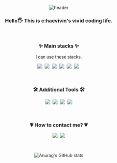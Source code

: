<div align="center">

![header](https://capsule-render.vercel.app/api?type=waving&color=efbec4&height=400&section=header&text=C:HAEVIVIN&fontSize=90&animation=fadeIn&fontColor=303030)


<h3>Hello🖐 This is c:haevivin's vivid coding life.</h3>

<br>

### ✨ Main stacks ✨

<p>I can use these stacks.</p>

<p>
    <img src="https://img.shields.io/badge/HTML-E34F26?style=flat-square&logo=HTML5&logoColor=white"/>&nbsp <img src="https://img.shields.io/badge/CSS-1572B6?style=flat-square&logo=CSS3&logoColor=white"/>&nbsp <img src="https://img.shields.io/badge/JavaScript-F7DF1E?style=flat-square&logo=JavaScript&logoColor=white"/>&nbsp <img src="https://img.shields.io/badge/TypeScript-3178C6?style=flat-square&logo=TypeScript&logoColor=white"/>&nbsp <img src="https://img.shields.io/badge/React-61DAFB?style=flat-square&logo=React&logoColor=white"/>&nbsp <img src="https://img.shields.io/badge/Python-3776AB?style=flat-square&logo=Python&logoColor=white"/>&nbsp 
</p>

<br>



### 🛠 Additional Tools 🛠

<p>
    <img src="https://img.shields.io/badge/Slack-4A154B?style=flat-square&logo=Slack&logoColor=white"/>&nbsp <img src="https://img.shields.io/badge/GitHub-181717?style=flat-square&logo=GitHub&logoColor=white"/>&nbsp <img src="https://img.shields.io/badge/Photoshop-31A8FF?style=flat-square&logo=Adobe photoshop&logoColor=white"/>&nbsp <img src="https://img.shields.io/badge/VScode-007ACC?style=flat-square&logo=Visual Studio Code&logoColor=white"/>
</p>

<br>

### 💗 How to contact me? 💗

<p>
    <a href="https://velog.io/@chaevivi" target="blank"><img src="https://img.shields.io/badge/Tech Blog-efbec4?style=flat-square&logo=&logoColor=white"/></a>&nbsp <img src="https://img.shields.io/badge/chaevivin@gmail.com-EA4335?style=flat-square&logo=Gmail&logoColor=white"/></a>
</p>

<br>

![Anurag's GitHub stats](https://github-readme-stats.vercel.app/api?username=chaevivin&show_icons=true&theme=dracula)

</div>
